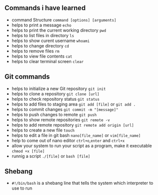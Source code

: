 ## Commands i have learned

- command Structure `command [options] [arguments]`
- helps to print a message `echo`
- helps to print the current working directory `pwd`
- helps to list files in directory `ls`
- helps to show curent username `whoami`
- helps to change directory `cd`
- helps to remove files `rm`
- helps to view file contents `cat`
- helps to clear terminal screen `clear`


## Git commands

- helps to initialize a new Git repository `git init`
- helps to clone a repository `git clone [url]`
- helps to check repository status `git status`
- helps to add files to staging area `git add [file]` or `git add .`
- helps to commit changes `git commit -m "[message]"`
- helps to push changes to remote `git push`
- helps to show remote repositories `git remote -v`
- helps to add remote repository `git remote add origin [url]`
- helps to create a new file `touch`
- helps to edit a file in git bash `nano[file_name]` or `vim[file_name]`
- help to come out of nano editor `ctrl+o`,`enter` and `ctrl+x`
- allow your system to run your script as a program, make it executable `chmod +x [file]`
- runnig a script `./[file]` or `bash [file]`


## Shebang 

- `#!/bin/bash` is a shebang line that tells the system which interpreter to use to run



